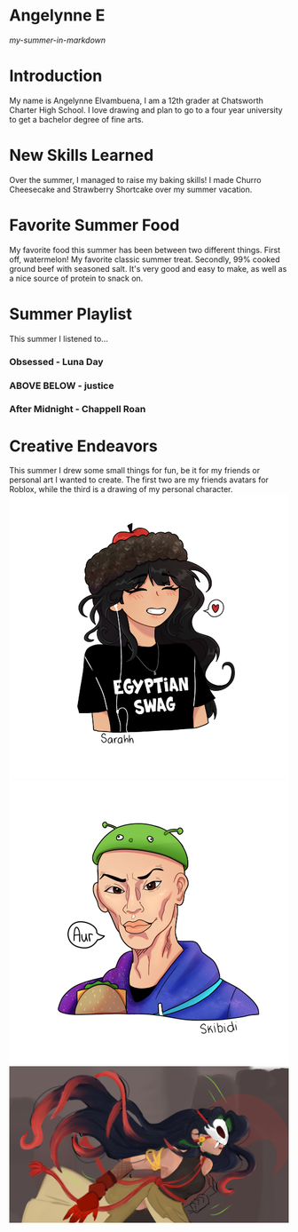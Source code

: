# Angelynne E 
*my-summer-in-markdown*
# **Introduction**
My name is Angelynne Elvambuena, I am a 12th grader at Chatsworth Charter High School. I love drawing and plan to go to a four year university to get a bachelor degree of fine arts.
# **New Skills Learned**
Over the summer, I managed to raise my baking skills! I made Churro Cheesecake and Strawberry Shortcake over my summer vacation.
# **Favorite Summer Food**
My favorite food this summer has been between two different things. First off, watermelon! My favorite classic summer treat. Secondly, 99% cooked ground beef with seasoned salt. It's very good and easy to make, as well as a nice source of protein to snack on.
# **Summer Playlist**
This summer I listened to...
### Obsessed - Luna Day
### ABOVE BELOW - justice
### After Midnight - Chappell Roan
# **Creative Endeavors**
This summer I drew some small things for fun, be it for my friends or personal art I wanted to create.
The first two are my friends avatars for Roblox, while the third is a drawing of my personal character.
![Roblox Avatar Drawing](hanaroblox.PNG)
![Roblox Avatar Drawing](skibidiavatar.PNG)
![Personal Character Drawing](leilinart.PNG)
